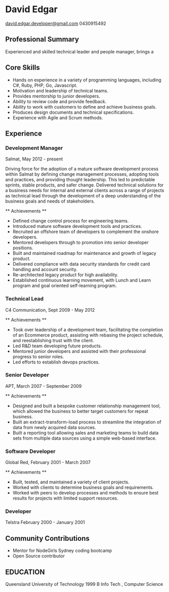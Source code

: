 # David Edgar
david.edgar.developer@gmail.com
0430915492

## Professional Summary
Experienced and skilled technical leader and people manager, brings a

## Core Skills

* Hands on experience in a variety of programming languages, including C#, Ruby, PHP, Go, Javascript.
* Motivation and leadership of technical teams.
* Provides mentorship to junior developers.
* Ability to review  code and provide feedback.
* Ability to work with customers to define and achieve business goals.
* Produces design documents and technical specifications.
* Experience with Agile and Scrum methods.


## Experience
### Development Manager
Salmat,
May 2012 - present

Driving force for the adoption of a mature software development process within Salmat by defining change management processes, adopting tools and practices, and providing thought leadership. This led to predictable sprints, stable products, and safer change. Delivered technical solutions for a business needs for internal and external clients across a range of projects as technical lead through the development of a deep understanding of the business goals and needs of stakeholders.

** Achievements **
* Defined change control process for engineering teams.
* Introduced mature software development tools and practices.
* Recruited an offshore team of developers to complement the onshore developers.
* Mentored developers through to promotion into senior developer positions.
* Built and maintained roadmap for maintenance and growth of legacy product.
* Delivered compliance with data security standards for credit card handling and account security.
* Re-architected legacy product for high availability.
* Established continuous learning movement, with Lunch and Learn program and goal oriented self-learning program.



### Technical Lead
C4 Communication,
Sept 2009 - May 2012

** Achievements **
* Took over leadership of a development team, facilitating the completion of an Ecommerce product, assisting with rebasing the project schedule, and reestablishing trust with the client.
* Led R&D team developing future products.
* Mentored junior developers and assisted with their professional progress to senior roles.
* Led efforts to establish devops practices.

### Senior Developer
APT,
March 2007 - September 2009

** Achievements **
* Designed and built a bespoke customer relationship management tool, which allowed the business to better target customers for repeat business.
* Built an extract-transform-load process to streamline the integration of data from newly acquired data sources.
* Built a reporting tool allowing sales and marketing teams to build data sets from multiple data sources using a simple web-based interface.



### Software Developer
Global Red,
February 2001 - March 2007

** Achievements **
* Built, tested, and maintained a variety of client projects.
* Worked with clients to determine business goals and requirements.
* Worked with peers to develop processes and methods to ensure best results for projects with limited support resources.

### Developer
Telstra
February 2000 - January 2001

 
## Community Contributions
* Mentor for NodeGirls Sydney coding bootcamp
* Open Source contributor


## EDUCATION
Queensland University of Technology 1999
B Info Tech , Computer Science
